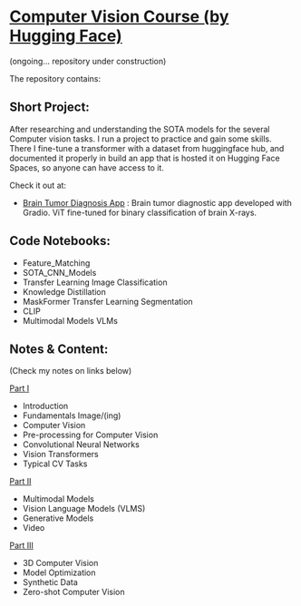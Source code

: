# [Computer Vision Course (by Hugging Face)](https://huggingface.co/learn/computer-vision-course/unit0/welcome/welcome)
(ongoing... repository under construction)


The repository contains:

## Short Project:
After researching and understanding the SOTA models for the several Computer vision tasks. I run a project to practice and gain some skills. There I fine-tune a transformer with a dataset from huggingface hub, and documented it properly in build an app that is hosted it on Hugging Face Spaces, so anyone can have access to it. 

Check it out at:
- [Brain Tumor Diagnosis App](https://github.com/AMfeta99/Advanced_Computer_Vision/tree/main/Computer_Vision_HF/brain_tumor_diagnosis_app_HF) : Brain tumor diagnostic app developed with Gradio. ViT fine-tuned for binary classification of brain X-rays.


## Code Notebooks:
 - Feature_Matching
 - SOTA_CNN_Models 
 - Transfer Learning Image Classification
 - Knowledge Distillation
 - MaskFormer Transfer Learning Segmentation
 - CLIP
 - Multimodal Models VLMs

## Notes & Content:
(Check my notes on links below)

[Part I](https://github.com/AMfeta99/Advanced_Computer_Vision/blob/main/Computer_Vision_HF/Computer_vision_Part_1.pdf)
- Introduction
- Fundamentals Image/(ing)
- Computer Vision
- Pre-processing for Computer Vision
- Convolutional Neural Networks
- Vision Transformers
- Typical CV Tasks

[Part II](https://github.com/AMfeta99/Advanced_Computer_Vision/blob/main/Computer_Vision_HF/Computer_vision_Part_2.pdf)
- Multimodal Models
- Vision Language Models (VLMS)
- Generative Models
- Video

[Part III]()
- 3D Computer Vision
- Model Optimization
- Synthetic Data
- Zero-shot Computer Vision

<!--   
## Unit 1 - Fundamentals
## Unit 2 - Convolutional Neural Networks
## Unit 3 - Vision Transformers
## Unit 4 - Multimodal Models
## Unit 5 - Generative Models
## Unit 6 - CV Tasks 
## Unit 7 - Video
## Unit 8 - 3D Computer Vision
https://huggingface.co/learn/ml-for-3d-course/unit0/introduction
## Unit 9 - Model Optimization
## Unit 10 - Synthetic Data
## Unit 11 - Zero-shot Computer Vision
https://www.deeplearning.ai/short-courses/prompt-engineering-for-vision-models/
## Unit 12 - Ethical & Biases
## Unit 13 - Outlook
-->

